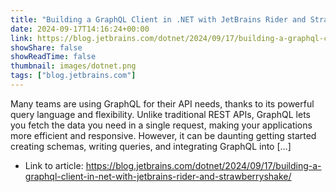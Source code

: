 ```yaml
---
title: "Building a GraphQL Client in .NET with JetBrains Rider and StrawberryShake"
date: 2024-09-17T14:16:24+00:00
link: https://blog.jetbrains.com/dotnet/2024/09/17/building-a-graphql-client-in-net-with-jetbrains-rider-and-strawberryshake/
showShare: false
showReadTime: false
thumbnail: images/dotnet.png
tags: ["blog.jetbrains.com"]
---
```

Many teams are using GraphQL for their API needs, thanks to its powerful query language and flexibility. Unlike traditional REST APIs, GraphQL lets you fetch the data you need in a single request, making your applications more efficient and responsive. However, it can be daunting getting started creating schemas, writing queries, and integrating GraphQL into […]

- Link to article: https://blog.jetbrains.com/dotnet/2024/09/17/building-a-graphql-client-in-net-with-jetbrains-rider-and-strawberryshake/